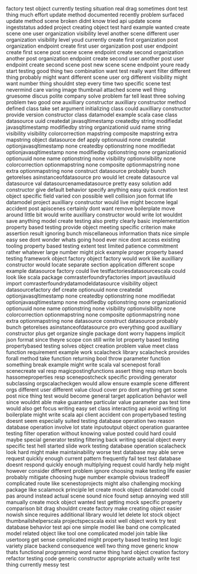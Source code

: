 factory test object currently testing situation real drag sometimes dont test thing much effort update method documented recently problem surfaced update method scene broken didnt know tried api update scene ingeststatus added project creating object test hard example wanted create scene one user organization visibility level another scene different user organization visibility level youd currently create first organization post organization endpoint create first user organization post user endpoint create first scene post scene scene endpoint create second organization another post organization endpoint create second user another post user endpoint create second scene post new scene scene endpoint youre ready start testing good thing two combination want test really want filter different thing probably might want different scene user org different visibility might want number thing shouldnt step every time two specific scene test nevermind care varing image thumbnail attached scene well thing gruesome discus polite company solve problem far tell least three solving problem two good one auxilliary constructor auxilliary constructor method defined class take set argument initializing class could auxilliary constructor provide version constructor class datamodel example scala case class datasource uuid createdat javasqltimestamp createdby string modifiedat javasqltimestamp modifiedby string organizationid uuid name string visibility visibility colorcorrection mapstring composite mapstring extra mapstring object datasource def apply optionuuid none createdat optionjavasqltimestamp none createdby optionstring none modifiedat optionjavasqltimestamp none modifiedby optionstring none organizationid optionuuid none name optionstring none visibility optionvisibility none colorcorrection optionmapstring none composite optionmapstring none extra optionmapstring none construct datasource probably bunch getorelses asinstanceofdatasource pro would let create datasource val datasource val datasourcenamedatasource pretty easy solution add constructor give default behavior specify anything easy quick creation test object specific field varied con possible well collision json format life datamodel project auxilliary constructor would live might become legal accident post apiscenes certainly dont want remove boilerplate move around little bit would write auxilliary constructor would write lot wouldnt save anything model create testing also pretty clearly basic implementation property based testing provide object meeting specific criterion make assertion result ignoring bunch miscellaneous information thats nice simple easy see dont wonder whats going hood ever nice dont access existing tooling property based testing extent test limited patience commitment rather whatever large number might pick example proper property based testing framework object factory object factory would work like auxilliary constructor would locate separate section application different scope example datasource factory could live testfactoriesdatasourcescala could look like scala package comrasterfoundryfactories import javautiluuid import comrasterfoundrydatamodeldatasource visibility object datasourcefactory def create optionuuid none createdat optionjavasqltimestamp none createdby optionstring none modifiedat optionjavasqltimestamp none modifiedby optionstring none organizationid optionuuid none name optionstring none visibility optionvisibility none colorcorrection optionmapstring none composite optionmapstring none extra optionmapstring none datasource construct datasource probably bunch getorelses asinstanceofdatasource pro everything good auxilliary constructor plus get organize single package dont worry happens implicit json format since theyre scope con still write lot property based testing propertybased testing solves object creation problem value meet class function requirement example work scalacheck library scalacheck provides forall method take function returning bool throw parameter function something break example might write scala val scenepost forall scenecreate val resp magicpostingfunctions assert thing resp return bools hassomeproperties resp scenepostcheck specific providing generator subclassing orgscalacheckgen would allow ensure example scene different orgs different user different value cloud cover pro dont anything get scene post nice thing test would become general target application behavior well since wouldnt able make guarantee particular value parameter pas test time would also get focus writing easy set class interacting api avoid writing lot boilerplate might write scala api client accident con propertybased testing doesnt seem especially suited testing database operation two reason database operation involve lot state inputoutput object operation guarantee testing filter operation without knowing value posted could hard could maybe special generator testing filtering back writing special object every specific test hell started slide work testing database operation scalacheck look hard might make maintainability worse test database may able serve request quickly enough current pattern frequently fail test test database doesnt respond quickly enough multiplying request could hardly help might however consider different problem ignore choosing make testing life easier probably mitigate choosing huge number example obvious tradeoff complicated route like scenestoprojects might also challenging mocking package like scalamock principle let create mock object datamodel could pas around instead actual scene sound nice found setup annoying wed still manually create mock object wanted test getting mock specific property comparison bit drag shouldnt create factory make creating object easier nowish since requires additional library would let delete lot stock object thumbnailshelperscala projectspecscala exist well object work try test database behavior test api one simple model like band one complicated model related object like tool one complicated model join table like usertoorg get sense complicated might property based testing test logic variety place backend consequence well two thing move generic know thats functional programming word name thing hard object creation factory refactor testing code generic constructor appropriate actually write test thing currently messy test